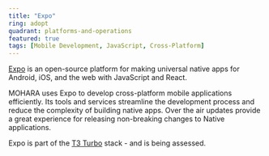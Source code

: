 ```yaml
---
title: "Expo"
ring: adopt
quadrant: platforms-and-operations
featured: true
tags: [Mobile Development, JavaScript, Cross-Platform]
---
```


[Expo](https://expo.dev/) is an open-source platform for making universal native apps for Android, iOS, and the web with JavaScript and React.

MOHARA uses Expo to develop cross-platform mobile applications efficiently. Its tools and services streamline the development process and reduce the complexity of building native apps. Over the air updates provide a great experience for releasing non-breaking changes to Native applications.

Expo is part of the [T3 Turbo](https://github.com/t3-oss/create-t3-turbo) stack - and is being assessed.
